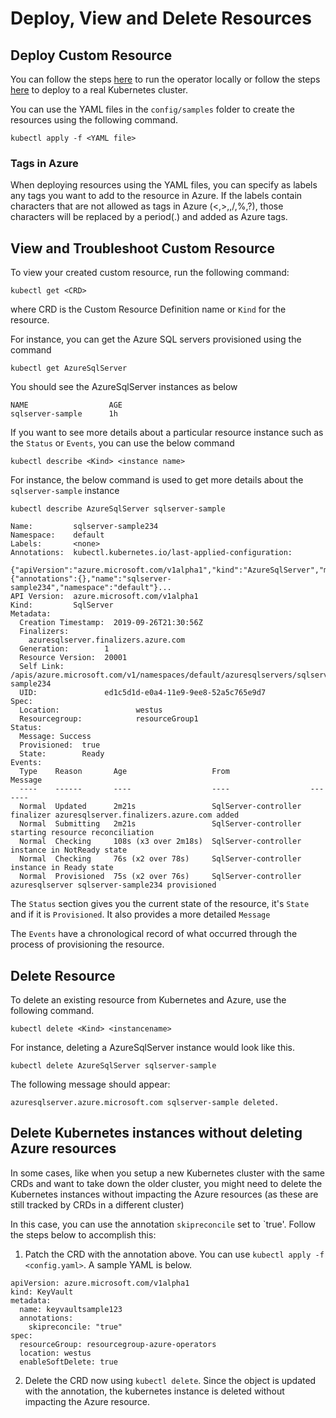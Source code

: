 # Deploy, View and Delete Resources

## Deploy Custom Resource

You can follow the steps [here](/docs/development.md) to run the operator locally or follow the steps [here](/docs/deploy.md) to deploy to a real Kubernetes cluster.

You can use the YAML files in the `config/samples` folder to create the resources using the following command.

```
kubectl apply -f <YAML file>
```

### Tags in Azure

When deploying resources using the YAML files, you can specify as labels any tags you want to add to the resource in Azure.
If the labels contain characters that are not allowed as tags in Azure (<,>,\,/,%,?), those characters will be replaced by a period(.) and added as Azure tags.

## View and Troubleshoot Custom Resource

To view your created custom resource, run the following command:

```
kubectl get <CRD>
```

where CRD is the Custom Resource Definition name or `Kind` for the resource.

For instance, you can get the Azure SQL servers provisioned using the command

```
kubectl get AzureSqlServer
```

You should see the AzureSqlServer instances as below

```
NAME                  AGE
sqlserver-sample      1h
```

If you want to see more details about a particular resource instance such as the `Status` or `Events`, you can use the below command

```
kubectl describe <Kind> <instance name>
```

For instance, the below command is used to get more details about the `sqlserver-sample` instance

```
kubectl describe AzureSqlServer sqlserver-sample
```

```
Name:         sqlserver-sample234
Namespace:    default
Labels:       <none>
Annotations:  kubectl.kubernetes.io/last-applied-configuration:
                {"apiVersion":"azure.microsoft.com/v1alpha1","kind":"AzureSqlServer","metadata":{"annotations":{},"name":"sqlserver-sample234","namespace":"default"}...
API Version:  azure.microsoft.com/v1alpha1
Kind:         SqlServer
Metadata:
  Creation Timestamp:  2019-09-26T21:30:56Z
  Finalizers:
    azuresqlserver.finalizers.azure.com
  Generation:        1
  Resource Version:  20001
  Self Link:         /apis/azure.microsoft.com/v1/namespaces/default/azuresqlservers/sqlserver-sample234
  UID:               ed1c5d1d-e0a4-11e9-9ee8-52a5c765e9d7
Spec:
  Location:                 westus
  Resourcegroup:            resourceGroup1
Status:
  Message: Success
  Provisioned:  true
  State:        Ready
Events:
  Type    Reason       Age                   From                  Message
  ----    ------       ----                  ----                  -------
  Normal  Updated      2m21s                 SqlServer-controller  finalizer azuresqlserver.finalizers.azure.com added
  Normal  Submitting   2m21s                 SqlServer-controller  starting resource reconciliation
  Normal  Checking     108s (x3 over 2m18s)  SqlServer-controller  instance in NotReady state
  Normal  Checking     76s (x2 over 78s)     SqlServer-controller  instance in Ready state
  Normal  Provisioned  75s (x2 over 76s)     SqlServer-controller  azuresqlserver sqlserver-sample234 provisioned
```

The `Status` section gives you the current state of the resource, it's `State` and if it is `Provisioned`. It also provides a more detailed `Message`

The `Events` have a chronological record of what occurred through the process of provisioning the resource.

## Delete Resource

To delete an existing resource from Kubernetes and Azure, use the following command.

```
kubectl delete <Kind> <instancename>
```

For instance, deleting a AzureSqlServer instance would look like this.

```
kubectl delete AzureSqlServer sqlserver-sample
```

The following message should appear:

`azuresqlserver.azure.microsoft.com sqlserver-sample deleted.`

## Delete Kubernetes instances without deleting Azure resources

In some cases, like when you setup a new Kubernetes cluster with the same CRDs and want to take down the older cluster, you might need to delete the Kubernetes instances without impacting the Azure resources (as these are still tracked by CRDs in a different cluster)

In this case, you can use the annotation `skipreconcile` set to `true'. Follow the steps below to accomplish this:

1. Patch the CRD with the annotation above. You can use `kubectl apply -f <config.yaml>`. A sample YAML is below.

```
apiVersion: azure.microsoft.com/v1alpha1
kind: KeyVault
metadata:
  name: keyvaultsample123
  annotations:
    skipreconcile: "true"
spec:
  resourceGroup: resourcegroup-azure-operators
  location: westus
  enableSoftDelete: true
```

2. Delete the CRD now using `kubectl delete`. Since the object is updated with the annotation, the kubernetes instance is deleted without impacting the Azure resource.